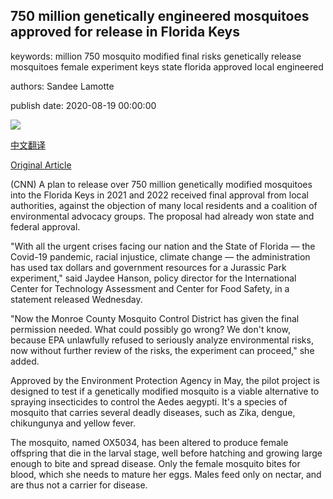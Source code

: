## 750 million genetically engineered mosquitoes approved for release in Florida Keys

keywords: million 750 mosquito modified final risks genetically release mosquitoes female experiment keys state florida approved local engineered

authors: Sandee Lamotte

publish date: 2020-08-19 00:00:00

![](https://cdn.cnn.com/cnnnext/dam/assets/190522114416-mosquito-stock-super-tease.jpg)

[中文翻译](750%20million%20genetically%20engineered%20mosquitoes%20approved%20for%20release%20in%20Florida%20Keys_zh.md)

[Original Article](https://edition.cnn.com/2020/08/19/health/gmo-mosquitoes-approved-florida-scn-wellness/index.html)

(CNN) A plan to release over 750 million genetically modified mosquitoes into the Florida Keys in 2021 and 2022 received final approval from local authorities, against the objection of many local residents and a coalition of environmental advocacy groups. The proposal had already won state and federal approval.

"With all the urgent crises facing our nation and the State of Florida — the Covid-19 pandemic, racial injustice, climate change — the administration has used tax dollars and government resources for a Jurassic Park experiment," said Jaydee Hanson, policy director for the International Center for Technology Assessment and Center for Food Safety, in a statement released Wednesday.

"Now the Monroe County Mosquito Control District has given the final permission needed. What could possibly go wrong? We don't know, because EPA unlawfully refused to seriously analyze environmental risks, now without further review of the risks, the experiment can proceed," she added.

Approved by the Environment Protection Agency in May, the pilot project is designed to test if a genetically modified mosquito is a viable alternative to spraying insecticides to control the Aedes aegypti. It's a species of mosquito that carries several deadly diseases, such as Zika, dengue, chikungunya and yellow fever.

The mosquito, named OX5034, has been altered to produce female offspring that die in the larval stage, well before hatching and growing large enough to bite and spread disease. Only the female mosquito bites for blood, which she needs to mature her eggs. Males feed only on nectar, and are thus not a carrier for disease.